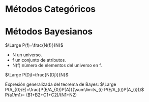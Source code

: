 # Métodos Categóricos

# Métodos Bayesianos

$\Large P(f)=\frac{N(f)}{N}$
- N un universo.
- f un conjunto de atributos.
- N(f) número de elementos del universo en f.

$\Large P(Dj)=\frac{N(Dj)}{N}$


Expresión generalizada del teorema de Bayes:
$\Large P(A_{0}/E)=\frac{P(E/A_{0})P(A)}{\sum\limits_{i} P(E/A_{i})P(A_{i})}$
P(a1/m1)= (B1+B2+C1+C2)/(N1+N2)